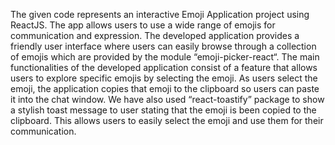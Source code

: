 The given code represents an interactive Emoji Application project using ReactJS. The app allows users to use a wide range of emojis for communication and expression. The developed application provides a friendly user interface where users can easily browse through a collection of emojis which are provided by the module “emoji-picker-react“. The main functionalities of the developed application consist of a feature that allows users to explore specific emojis by selecting the emoji. As users select the emoji, the application copies that emoji to the clipboard so users can paste it into the chat window. We have also used “react-toastify” package to show a stylish toast message to user stating that the emoji is been copied to the clipboard. This allows users to easily select the emoji and use them for their communication.
